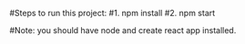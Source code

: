 #Steps to run this project:
	#1. npm install
	#2. npm start

#Note: you should have node and create react app installed.